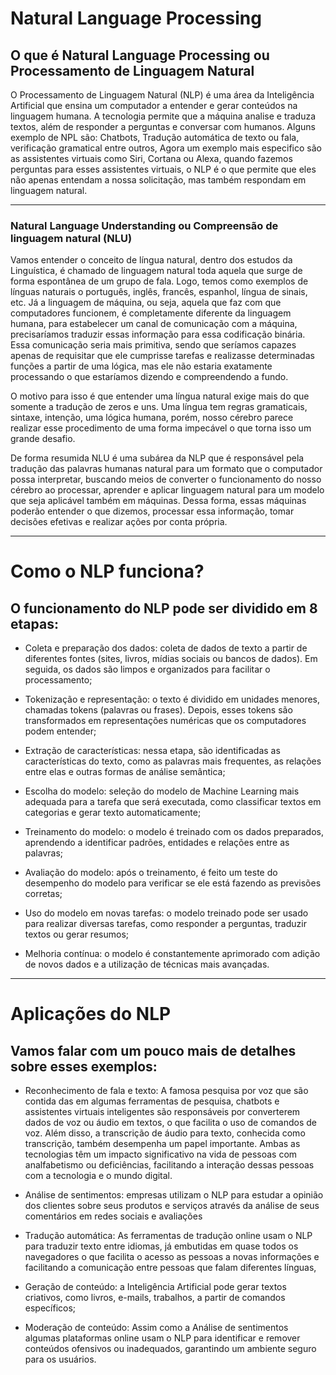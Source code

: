 #  Natural Language Processing
##  O que é  Natural Language Processing ou Processamento de Linguagem Natural

O Processamento de Linguagem Natural (NLP) é uma área da Inteligência Artificial que ensina um computador a entender e gerar conteúdos na linguagem humana. A tecnologia permite que a máquina analise e traduza textos, além de responder a perguntas e conversar com humanos.
Alguns exemplo de NPL são: Chatbots, Tradução automática de texto ou fala, verificação gramatical entre outros, Agora um exemplo mais especifico são as assistentes virtuais como Siri, Cortana ou Alexa, quando fazemos perguntas para esses assistentes virtuais, o NLP é o que permite que eles não apenas entendam a  nossa solicitação, mas também respondam em linguagem natural.

---

### Natural Language Understanding ou Compreensão de linguagem natural (NLU)

Vamos entender o conceito de língua natural, dentro dos estudos da Linguística, é chamado de linguagem natural toda aquela que surge de forma espontânea de um grupo de fala. Logo, temos como exemplos de línguas naturais o português, inglês, francês, espanhol, língua de sinais, etc. Já 
a linguagem de máquina, ou seja, aquela que faz com que computadores funcionem, é completamente diferente da linguagem humana, para estabelecer um canal de comunicação com a máquina, precisaríamos traduzir essas informação para essa codificação binária. Essa comunicação seria mais primitiva, sendo que seríamos capazes apenas de requisitar que ele cumprisse tarefas e realizasse determinadas funções a partir de uma lógica, mas ele não estaria exatamente processando o que estaríamos dizendo e compreendendo a fundo.

O motivo para isso é que entender uma língua natural exige mais do que somente a tradução de zeros e uns. Uma língua tem regras gramaticais, sintaxe, intenção, uma lógica humana, porém, nosso cérebro parece realizar esse procedimento de uma forma impecável o que torna isso um grande desafio.

De forma resumida NLU é uma subárea da NLP que é  responsável pela tradução das palavras humanas natural para um formato que o computador possa interpretar, buscando meios de converter o funcionamento do nosso cérebro ao processar, aprender e aplicar linguagem natural para um modelo que seja aplicável também em máquinas. Dessa forma, essas máquinas poderão entender o que dizemos, processar essa informação, tomar decisões efetivas e realizar ações por conta própria.

---

# Como o NLP funciona?
## O funcionamento do NLP pode ser dividido em 8 etapas:

- Coleta e preparação dos dados: coleta de dados de texto a partir de diferentes fontes (sites, livros, mídias sociais ou bancos de dados). Em seguida, os dados são limpos e organizados para facilitar o processamento;

- Tokenização e representação: o texto é dividido em unidades menores, chamadas tokens (palavras ou frases). Depois, esses tokens são transformados em representações numéricas que os computadores podem entender;

- Extração de características: nessa etapa, são identificadas as características do texto, como as palavras mais frequentes, as relações entre elas e outras formas de análise semântica;

- Escolha do modelo: seleção do modelo de Machine Learning mais adequada para a tarefa que será executada, como classificar textos em categorias e gerar texto automaticamente;

- Treinamento do modelo: o modelo é treinado com os dados preparados, aprendendo a identificar padrões, entidades e relações entre as palavras;

- Avaliação do modelo: após o treinamento, é feito um teste do desempenho do modelo para verificar se ele está fazendo as previsões corretas;

- Uso do modelo em novas tarefas: o modelo treinado pode ser usado para realizar diversas tarefas, como responder a perguntas, traduzir textos ou gerar resumos;

- Melhoria contínua: o modelo é constantemente aprimorado com adição de novos dados e a utilização de técnicas mais avançadas.

---

# Aplicações do NLP

## Vamos falar com um pouco mais de detalhes sobre esses exemplos:

- Reconhecimento de fala e texto: A famosa pesquisa por voz que são contida das em algumas ferramentas de pesquisa, chatbots e assistentes virtuais inteligentes são responsáveis por converterem dados de voz ou áudio em textos, o que facilita o uso de comandos de voz. Além disso, a transcrição de áudio para texto, conhecida como transcrição, também desempenha um papel importante. Ambas as tecnologias têm um impacto significativo na vida de pessoas com analfabetismo ou deficiências, facilitando a interação dessas pessoas com a tecnologia e o mundo digital.

- Análise de sentimentos: empresas utilizam o NLP para estudar a opinião dos clientes sobre seus produtos e serviços através da análise de seus comentários em redes sociais e avaliações

- Tradução automática: As ferramentas de tradução online usam o NLP para traduzir texto entre idiomas, já embutidas em quase todos os navegadores o que facilita o acesso as pessoas a novas informações e facilitando a comunicação entre pessoas que falam diferentes línguas, 

- Geração de conteúdo: a Inteligência Artificial pode gerar textos criativos, como livros, e-mails, trabalhos, a partir de comandos específicos;

- Moderação de conteúdo: Assim como a Análise de sentimentos algumas plataformas online usam o NLP para identificar e remover conteúdos ofensivos ou inadequados, garantindo um ambiente seguro para os usuários.

